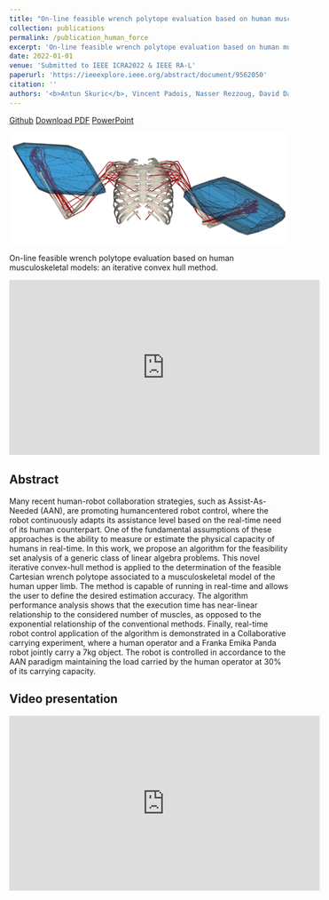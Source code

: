 ```yaml
---
title: "On-line feasible wrench polytope evaluation based on human musculoskeletal models: an iterative convex hull method"
collection: publications
permalink: /publication_human_force
excerpt: 'On-line feasible wrench polytope evaluation based on human musculoskeletal models: an iterative convex hull method.'
date: 2022-01-01
venue: 'Submitted to IEEE ICRA2022 & IEEE RA-L'
paperurl: 'https://ieeexplore.ieee.org/abstract/document/9562050'
citation: ''
authors: '<b>Antun Skuric</b>, Vincent Padois, Nasser Rezzoug, David Daney'
---
```


<a href="https://gitlab.inria.fr/askuric/human_wrench_capacity"> <i class="fab fa-github"></i> Github</a> 
<a href="https://arxiv.org/pdf/2110.06790.pdf"><i class="fa fa-file"></i> Download PDF</a>
<a href="https://hal.inria.fr/hal-03408560/document"><i class="fa fa-file-powerpoint"></i> PowerPoint</a>


<img src="images/bimanual1.png">

On-line feasible wrench polytope evaluation based on human musculoskeletal models: an iterative convex hull method.
<iframe width="560" height="315" src="https://www.youtube.com/embed/sM_R1X49v1A" title="YouTube video player" frameborder="0" allow="accelerometer; autoplay; clipboard-write; encrypted-media; gyroscope; picture-in-picture" allowfullscreen></iframe>

## Abstract
Many recent human-robot collaboration strategies, such as Assist-As-Needed (AAN), are promoting humancentered robot control, where the robot continuously adapts its assistance level based on the real-time need of its human counterpart. One of the fundamental assumptions of these approaches is the ability to measure or estimate the physical capacity of humans in real-time. In this work, we propose an algorithm for the feasibility set analysis of a generic class of linear algebra problems. This novel iterative convex-hull method is applied to the determination of the feasible Cartesian wrench polytope associated to a musculoskeletal model of the human upper limb. The method is capable of running in real-time and allows the user to define the desired estimation accuracy. The algorithm performance analysis shows that the execution time has near-linear relationship to the considered number of muscles, as opposed to the exponential relationship of the conventional methods. Finally, real-time robot control application of the algorithm is demonstrated in a Collaborative carrying experiment, where a human operator and a Franka Emika Panda robot jointly carry a 7kg object. The robot is controlled in accordance to the AAN paradigm maintaining the load carried by the human operator at 30% of its carrying capacity.

## Video presentation

<iframe width="560" height="315" src="https://www.youtube.com/embed/wg4E62AkNnM" title="YouTube video player" frameborder="0" allow="accelerometer; autoplay; clipboard-write; encrypted-media; gyroscope; picture-in-picture" allowfullscreen></iframe>
    
